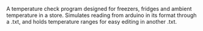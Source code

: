 A temperature check program designed for freezers, fridges and ambient temperature in a store. Simulates reading from arduino in its format through a .txt, and holds temperature ranges for easy editing in another .txt. 
